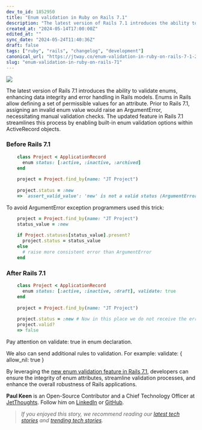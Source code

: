 ```yaml
---
dev_to_id: 1852950
title: "Enum validation in Ruby on Rails 7.1"
description: "The latest version of Rails 7.1 introduces the ability to validate enums, enhancing data integrity..."
created_at: "2024-05-14T17:00:00Z"
edited_at: ""
sync_date: "2024-05-24T11:40:36Z"
draft: false
tags: ["ruby", "rails", "changelog", "development"]
canonical_url: "https://jtway.co/enum-validation-in-ruby-on-rails-7-1-285762a64582"
slug: "enum-validation-in-ruby-on-rails-71"
---
```

![](https://cdn-images-1.medium.com/max/2852/1*JxBXDGJmdqyog3dCqDlDOw.png)

The latest version of Rails 7.1 introduces the ability to validate enums, enhancing data integrity and error handling in Rails models. Enums in Rails allow defining a set of permissible values for an attribute. Prior to Rails 7.1, assigning an invalid enum value would raise an ArgumentError, necessitating manual validation checks. The updated feature in Rails 7.1 streamlines this process by enabling built-in enum validation options within ActiveRecord objects.

### Before Rails 7.1

```ruby
    class Project < ApplicationRecord
      enum status: [:active, :inactive, :archived] 
    end
    
    project = Project.find_by(name: "JT Project")
    
    project.status = :new
    => `assert_valid_value': 'new' is not a valid status (ArgumentError)
```
To avoid ArgumentError exception programmers used this trick:
```ruby
    project = Project.find_by(name: "JT Project")
    status_value = :new
    
    if Project.statuses[status_value].present?
      project.status = status_value
    else
      # raise more consistent error than ArgumentError
    end
```
### After Rails 7.1
```ruby
    class Project < ApplicationRecord
      enum status: [:active, :inactive, :draft], validate: true 
    end
    
    project = Project.find_by(name: "JT Project")
    
    project.status = :new # Now in this place we do not receive the error ArgumentError
    project.valid?
    => false
```
Pay attention on validate: true in enum declaration.

We also can send additional rules to validation. For example: validate: { allow_nil: true }

By leveraging the [new enum validation feature in Rails 7.1](https://github.com/rails/rails/pull/49100), developers can ensure the integrity of enum attributes, streamline validation processes, and enhance the overall robustness of Rails applications.

**Paul Keen** is an Open-Source Contributor and a Chief Technology Officer at [JetThoughts](https://www.jetthoughts.com/). Follow him on [LinkedIn](https://www.linkedin.com/in/paul-keen/) or [GitHub](https://github.com/pftg).
>  *If you enjoyed this story, we recommend reading our [latest tech stories](https://jtway.co/latest) and [trending tech stories](https://jtway.co/trending).*
